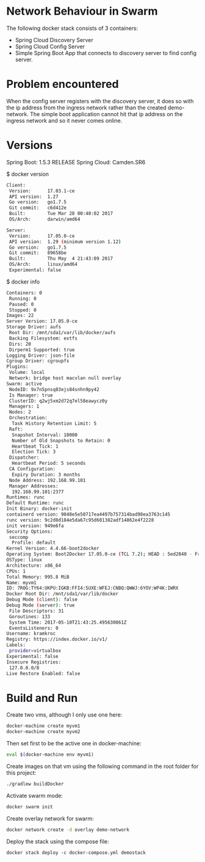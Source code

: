# Network Behaviour in Swarm

The following docker stack consists of 3 containers:

* Spring Cloud Discovery Server
* Spring Cloud Config Server
* Simple Spring Boot App that connects to discovery server to find config server.

# Problem encountered

When the config server registers with the discovery server, it does so with the ip address from the ingress network rather than the created demo-network. The simple boot application cannot hit that ip address on the ingress network and so it never comes online. 

# Versions

Spring Boot: 1.5.3 RELEASE
Spring Cloud: Camden.SR6

$ docker version
```sh
Client:
 Version:      17.03.1-ce
 API version:  1.27
 Go version:   go1.7.5
 Git commit:   c6d412e
 Built:        Tue Mar 28 00:40:02 2017
 OS/Arch:      darwin/amd64

Server:
 Version:      17.05.0-ce
 API version:  1.29 (minimum version 1.12)
 Go version:   go1.7.5
 Git commit:   89658be
 Built:        Thu May  4 21:43:09 2017
 OS/Arch:      linux/amd64
 Experimental: false
```

$ docker info
```sh
Containers: 0
 Running: 0
 Paused: 0
 Stopped: 0
Images: 22
Server Version: 17.05.0-ce
Storage Driver: aufs
 Root Dir: /mnt/sda1/var/lib/docker/aufs
 Backing Filesystem: extfs
 Dirs: 20
 Dirperm1 Supported: true
Logging Driver: json-file
Cgroup Driver: cgroupfs
Plugins:
 Volume: local
 Network: bridge host macvlan null overlay
Swarm: active
 NodeID: 9x7n5pnsq03ejs84snhn9py42
 Is Manager: true
 ClusterID: q2wj5xm2d72q7el58eawycz0y
 Managers: 1
 Nodes: 2
 Orchestration:
  Task History Retention Limit: 5
 Raft:
  Snapshot Interval: 10000
  Number of Old Snapshots to Retain: 0
  Heartbeat Tick: 1
  Election Tick: 3
 Dispatcher:
  Heartbeat Period: 5 seconds
 CA Configuration:
  Expiry Duration: 3 months
 Node Address: 192.168.99.101
 Manager Addresses:
  192.168.99.101:2377
Runtimes: runc
Default Runtime: runc
Init Binary: docker-init
containerd version: 9048e5e50717ea4497b757314bad98ea3763c145
runc version: 9c2d8d184e5da67c95d601382adf14862e4f2228
init version: 949e6fa
Security Options:
 seccomp
  Profile: default
Kernel Version: 4.4.66-boot2docker
Operating System: Boot2Docker 17.05.0-ce (TCL 7.2); HEAD : 5ed2840 - Fri May  5 21:04:09 UTC 2017
OSType: linux
Architecture: x86_64
CPUs: 1
Total Memory: 995.8 MiB
Name: myvm1
ID: 7ROG:TY64:UKPU:IGKB:FFI4:5UXE:WFEJ:CNBQ:QWWJ:6YOV:WP4K:IWRX
Docker Root Dir: /mnt/sda1/var/lib/docker
Debug Mode (client): false
Debug Mode (server): true
 File Descriptors: 31
 Goroutines: 133
 System Time: 2017-05-10T21:43:25.495630861Z
 EventsListeners: 0
Username: kramkroc
Registry: https://index.docker.io/v1/
Labels:
 provider=virtualbox
Experimental: false
Insecure Registries:
 127.0.0.0/8
Live Restore Enabled: false
```

# Build and Run

Create two vms, although I only use one here:

```sh
docker-machine create myvm1
docker-machine create myvm2
```

Then set first to be the active one in docker-machine:

```sh
eval $(docker-machine env myvm1)
```

Create images on that vm using the following command in the root folder for this project:

```sh
./gradlew buildDocker
```

Activate swarm mode:

```sh
docker swarm init
```

Create overlay network for swarm:

```sh
docker network create -d overlay demo-network
```

Deploy the stack using the compose file:

```
docker stack deploy -c docker-compose.yml demostack
```
